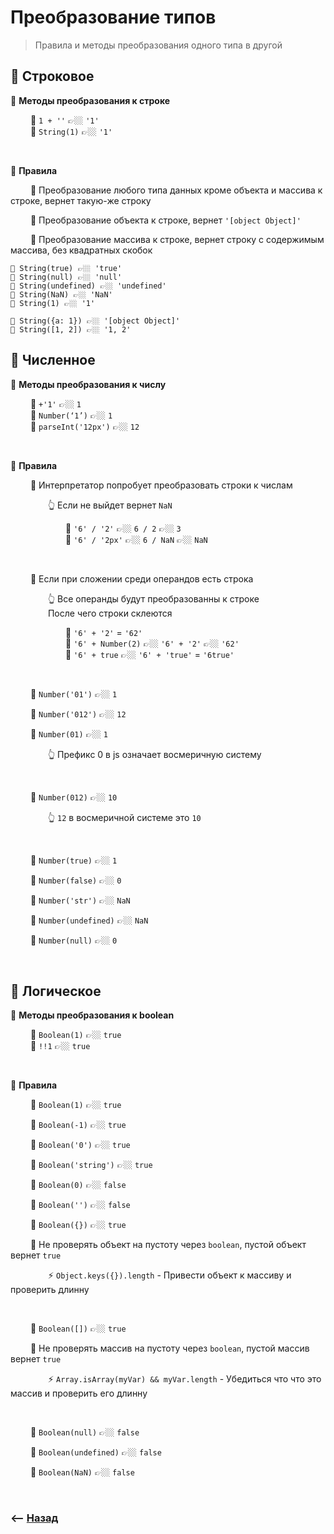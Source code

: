 # Преобразование типов
> Правила и методы преобразования одного типа в другой

## 🚩 Строковое

💠 **Методы преобразования к строке**

&emsp;&emsp; 🔹 `1 + ''` 👉🏼 `'1'`   
&emsp;&emsp; 🔹 `String(1)` 👉🏼 `'1'`        

<br> 

💠 **Правила**

&emsp;&emsp; 🔹 Преобразование любого типа данных кроме объекта и массива к строке, вернет такую-же строку

&emsp;&emsp; 🛑 Преобразование объекта к строке, вернет `'[object Object]'`

&emsp;&emsp; 🛑 Преобразование массива к строке, вернет строку с содержимым массива, без квадратных скобок

```
🎯 String(true) 👉🏼 'true'
🎯 String(null) 👉🏼 'null'
🎯 String(undefined) 👉🏼 'undefined'
🎯 String(NaN) 👉🏼 'NaN'
🎯 String(1) 👉🏼 '1'

🎯 String({a: 1}) 👉🏼 '[object Object]'
🎯 String([1, 2]) 👉🏼 '1, 2'
```

## 🚩 Численное

💠 **Методы преобразования к числу**

&emsp;&emsp; 🔹 `+'1'` 👉🏼 `1`  
&emsp;&emsp; 🔹 `Number(‘1’)` 👉🏼 `1`  
&emsp;&emsp; 🔹 `parseInt('12px')` 👉🏼 `12`  

<br>

💠 **Правила**

   
&emsp;&emsp; 🔹 Интерпретатор попробует преобразовать строки к числам

&emsp;&emsp;&emsp;&emsp; 👆 Если не выйдет вернет `NaN`

&emsp;&emsp;&emsp;&emsp;&emsp;&emsp; 🎯 `'6' / '2'` 👉🏼 `6 / 2` 👉🏼 `3`  
&emsp;&emsp;&emsp;&emsp;&emsp;&emsp; 🎯 `'6' / '2px'` 👉🏼 `6 / NaN` 👉🏼 `NaN` 

<br>
   
&emsp;&emsp; 🔹 Если при сложении среди операндов есть строка

&emsp;&emsp;&emsp;&emsp; 👆 Все операнды будут преобразованны к строке  
&emsp;&emsp;&emsp;&emsp; После чего строки склеются


&emsp;&emsp;&emsp;&emsp;&emsp;&emsp; 🎯 `'6' + '2'` = `'62'`  
&emsp;&emsp;&emsp;&emsp;&emsp;&emsp; 🎯 `'6' + Number(2)` 👉🏼 `'6' + '2'` 👉🏼 `'62'`      
&emsp;&emsp;&emsp;&emsp;&emsp;&emsp; 🎯 `'6' + true` 👉🏼 `'6' + 'true'` = `'6true'`


<br>

&emsp;&emsp; 🔹 `Number('01')` 👉🏼 `1`

&emsp;&emsp; 🔹 `Number('012')` 👉🏼 `12`

&emsp;&emsp; 🔹 `Number(01)` 👉🏼 `1`

&emsp;&emsp;&emsp;&emsp; 👆 Префикс 0 в js означает восмеричную систему

<br>

&emsp;&emsp; 🔹 `Number(012)` 👉🏼 `10`

&emsp;&emsp;&emsp;&emsp; 👆 `12` в восмеричной системе это `10`

<br>

&emsp;&emsp; 🔹 `Number(true)` 👉🏼 `1`

&emsp;&emsp; 🔹 `Number(false)` 👉🏼 `0`

&emsp;&emsp; 🔹 `Number('str')` 👉🏼 `NaN`

&emsp;&emsp; 🔹 `Number(undefined)` 👉🏼 `NaN`

&emsp;&emsp; 🔹 `Number(null)` 👉🏼 `0`

<br>

## 🚩 Логическое

💠 **Методы преобразования к boolean**

&emsp;&emsp; 🔹 `Boolean(1)` 👉🏼 `true`  
&emsp;&emsp; 🔹 `!!1` 👉🏼 `true`

<br>

💠 **Правила**

&emsp;&emsp; 🔹 `Boolean(1)` 👉🏼 `true`

&emsp;&emsp; 🔹 `Boolean(-1)` 👉🏼 `true`
  
&emsp;&emsp; 🔹 `Boolean('0')` 👉🏼 `true`
  
&emsp;&emsp; 🔹 `Boolean('string')` 👉🏼 `true`
  
&emsp;&emsp; 🔹 `Boolean(0)` 👉🏼 `false`

&emsp;&emsp; 🔹 `Boolean('')` 👉🏼 `false`  

&emsp;&emsp; 🔹 `Boolean({})` 👉🏼 `true`

&emsp;&emsp; 🛑 Не проверять объект на пустоту через `boolean`, пустой объект вернет `true`

&emsp;&emsp;&emsp;&emsp; ⚡ `Object.keys({}).length` - Привести объект к массиву и проверить длинну

<br>

&emsp;&emsp; 🔹 `Boolean([])` 👉🏼 `true`

&emsp;&emsp; 🛑 Не проверять массив на пустоту через `boolean`, пустой массив вернет `true`

&emsp;&emsp;&emsp;&emsp; ⚡ `Array.isArray(myVar) && myVar.length` - Убедиться что что это массив и проверить его длинну

<br>

&emsp;&emsp; 🔹 `Boolean(null)` 👉🏼 `false`
  
&emsp;&emsp; 🔹 `Boolean(undefined)` 👉🏼 `false`

&emsp;&emsp; 🔹 `Boolean(NaN)` 👉🏼 `false`




  
    
<br>

### ⟵ **<a href="../../readme.md">Назад</a>**